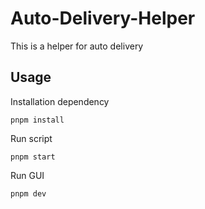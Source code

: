 Auto-Delivery-Helper
=================

This is a helper for auto delivery 
## Usage

Installation dependency

```shell
pnpm install
```

Run script

```shell
pnpm start
```

Run GUI

```shell
pnpm dev
```
